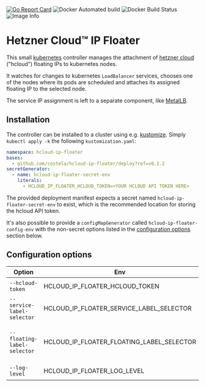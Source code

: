 [![Go Report Card](https://goreportcard.com/badge/github.com/costela/hcloud-ip-floater)](https://goreportcard.com/report/github.com/costela/hcloud-ip-floater)
![Docker Automated build](https://img.shields.io/docker/cloud/automated/costela/hcloud-ip-floater.svg)
![Docker Build Status](https://img.shields.io/docker/cloud/build/costela/hcloud-ip-floater.svg)
![Image Info](https://images.microbadger.com/badges/image/costela/hcloud-ip-floater.svg)


# Hetzner Cloud™ IP Floater

This small [kubernetes](https://kubernetes.io/) controller manages the attachment of
[hetzner cloud](https://hetzner.cloud) ("hcloud") floating IPs to kubernetes nodes.

It watches for changes to kubernetes `LoadBalancer` services, chooses one of the nodes where its pods are scheduled and
attaches its assigned floating IP to the selected node.

The service IP assignment is left to a separate component, like [MetalLB](https://metallb.universe.tf/).

## Installation

The controller can be installed to a cluster using e.g. [kustomize](https://kustomize.io/). Simply `kubectl apply -k` the
following `kustomization.yaml`:

```yaml
namespace: hcloud-ip-floater
bases:
  - github.com/costela/hcloud-ip-floater/deploy?ref=v0.1.2
secretGenerator:
  - name: hcloud-ip-floater-secret-env
    literals:
      - HCLOUD_IP_FLOATER_HCLOUD_TOKEN=<YOUR HCLOUD API TOKEN HERE>
```

The provided deployment manifest expects a secret named `hcloud-ip-floater-secret-env` to exist, which is the
recommended location for storing the hcloud API token.

It's also possible to provide a `configMapGenerator` called `hcloud-ip-floater-config-env` with the non-secret options
listed in the [configuration options](#configuration-options) section below.

## Configuration options

| Option | Env | Description | Default |
|---|---|---|---|
| `--hcloud-token` | HCLOUD_IP_FLOATER_HCLOUD_TOKEN | API token for hetzner cloud access | |
| `--service-label-selector` | HCLOUD_IP_FLOATER_SERVICE_LABEL_SELECTOR | service label selector to use when watching for kubernetes services | `hcloud-ip-floater.cstl.dev/ignore!=true` |
| `--floating-label-selector` | HCLOUD_IP_FLOATER_FLOATING_LABEL_SELECTOR | label selector for hcloud floating IPs; only matching IPs will be available to the controller | `hcloud-ip-floater.cstl.dev/ignore!=true` |
| `--log-level` | HCLOUD_IP_FLOATER_LOG_LEVEL | Log output verbosity (debug/info/warn/error) | `warn` |
